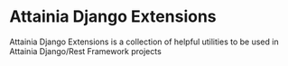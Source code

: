 Attainia Django Extensions
======================================================================================================================

Attainia Django Extensions is a collection of helpful utilities to be used in Attainia Django/Rest Framework projects

